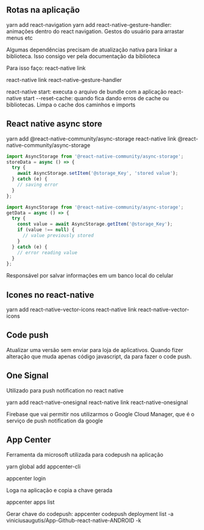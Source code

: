 ## Rotas na aplicação

yarn add react-navigation
yarn add react-native-gesture-handler: animações dentro do react navigation. Gestos do usuário para arrastar menus etc

Algumas dependências precisam de atualização nativa para linkar a biblioteca. Isso consigo ver pela documentação da biblioteca

Para isso faço: react-native link

react-native link react-native-gesture-handler

react-native start: executa o arquivo de bundle com a aplicação
react-native start --reset-cache: quando fica dando erros de cache ou bibliotecas. Limpa o cache dos caminhos e imports

## React native async store

yarn add @react-native-community/async-storage
react-native link @react-native-community/async-storage

```javascript
import AsyncStorage from '@react-native-community/async-storage';
storeData = async () => {
  try {
    await AsyncStorage.setItem('@storage_Key', 'stored value');
  } catch (e) {
    // saving error
  }
};
```

```javascript
import AsyncStorage from '@react-native-community/async-storage';
getData = async () => {
  try {
    const value = await AsyncStorage.getItem('@storage_Key');
    if (value !== null) {
      // value previously stored
    }
  } catch (e) {
    // error reading value
  }
};
```

Responsável por salvar informações em um banco local do celular

## Icones no react-native

yarn add react-native-vector-icons
react-native link react-native-vector-icons

## Code push

Atualizar uma versão sem enviar para loja de aplicativos.
Quando fizer alteração que muda apenas código javascript, da para fazer o code push.

## One Signal

Utilizado para push notification no react native

yarn add react-native-onesignal
react-native link react-native-onesignal

Firebase que vai permitir nos utilizarmos o Google Cloud Manager, que é o serviço de push notification da google

## App Center

Ferramenta da microsoft utilizada para codepush na aplicação

yarn global add appcenter-cli

appcenter login

Loga na aplicação e copia a chave gerada

appcenter apps list

Gerar chave do codepush: appcenter codepush deployment list -a viniciusaugutis/App-Github-react-native-ANDROID -k
